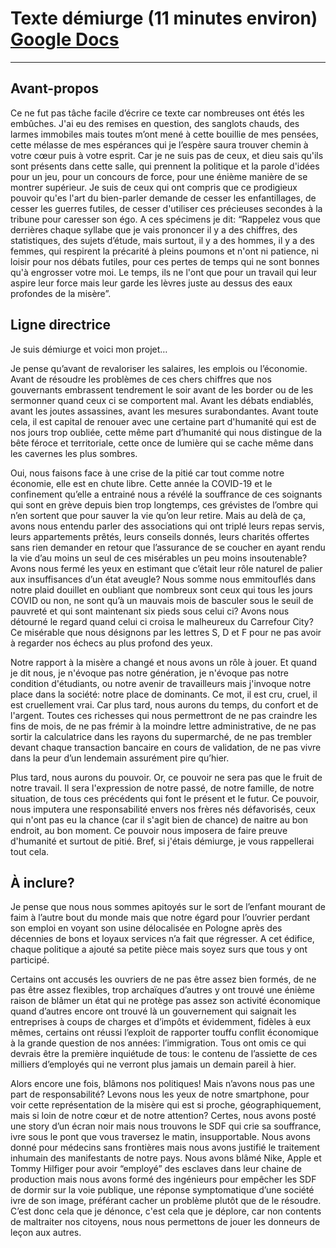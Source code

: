 # Texte démiurge (11 minutes environ) [Google Docs](https://docs.google.com/document/d/1SRxWJOce42_WTErF3UHdD8z41Ujj9Aixwxv6VOyc--w/edit#heading=h.6jauyandfzmz)
----
## Avant-propos
Ce ne fut pas tâche facile d’écrire ce texte car nombreuses ont étés les embûches. J'ai eu des remises en question, des sanglots chauds, des larmes immobiles mais toutes m’ont mené à cette bouillie de mes pensées, cette mélasse de mes espérances qui je l’espère saura trouver chemin à votre cœur puis à votre esprit. Car je ne suis pas de ceux, et dieu sais qu'ils sont présents dans cette salle, qui prennent la politique et la parole d'idées pour un jeu, pour un concours de force, pour une énième manière de se montrer supérieur. Je suis de ceux qui ont compris que ce prodigieux pouvoir qu'es l'art du bien-parler demande de cesser les enfantillages, de cesser les guerres futiles, de cesser d'utiliser ces précieuses secondes à la tribune pour caresser son égo. A ces spécimens je dit: “Rappelez vous que derrières chaque syllabe que je vais prononcer il y a des chiffres, des statistiques, des sujets d’étude, mais surtout, il y a des hommes, il y a des femmes, qui respirent la précarité à pleins poumons et n'ont ni patience, ni loisir pour nos débats futiles, pour ces pertes de temps qui ne sont bonnes qu'à engrosser votre moi. Le temps, ils ne l'ont que pour un travail qui leur aspire leur force mais leur garde les lèvres juste au dessus des eaux profondes de la misère”.
## Ligne directrice
Je suis démiurge et voici mon projet…

Je pense qu’avant de revaloriser les salaires, les emplois ou l’économie. Avant de résoudre les problèmes de ces chers chiffres que nos gouvernants embrassent tendrement le soir avant de les border ou de les sermonner quand ceux ci se comportent mal. Avant les débats endiablés, avant les joutes assassines, avant les mesures surabondantes. Avant toute cela, il est capital de renouer avec une certaine part d'humanité qui est de nos jours trop oubliée, cette même part d’humanité qui nous distingue de la bête féroce et territoriale, cette once de lumière qui se cache même dans les cavernes les plus sombres.

Oui, nous faisons face à une crise de la pitié car tout comme notre économie, elle est en chute libre. Cette année la COVID-19 et le confinement qu’elle a entrainé nous a révélé la souffrance de ces soignants qui sont en grève depuis bien trop longtemps, ces grévistes de l’ombre qui n’en sortent que pour sauver la vie qu’on leur retire. Mais au delà de ça, avons nous entendu parler des associations qui ont triplé leurs repas servis, leurs appartements prêtés, leurs conseils donnés, leurs charités offertes sans rien demander en retour que l’assurance de se coucher en ayant rendu la vie d’au moins un seul de ces misérables un peu moins insoutenable? Avons nous fermé les yeux en estimant que c’était leur rôle naturel de palier aux insuffisances d’un état aveugle? Nous somme nous emmitouflés dans notre plaid douillet en oubliant que nombreux sont ceux qui tous les jours COVID ou non, ne sont qu’à un mauvais mois de basculer sous le seuil de pauvreté et qui sont maintenant six pieds sous celui ci? Avons nous détourné le regard quand celui ci croisa le malheureux du Carrefour City? Ce misérable que nous désignons par les lettres S, D et F pour ne pas avoir à regarder nos échecs au plus profond des yeux.

Notre rapport à la misère a changé et nous avons un rôle à jouer. Et quand je dit nous, je n'évoque pas notre génération, je n'évoque pas notre condition d'étudiants, ou notre avenir de travailleurs mais j'invoque notre place dans la société: notre place de dominants. Ce mot, il est cru, cruel, il est cruellement vrai. Car plus tard, nous aurons du temps, du confort et de l'argent. Toutes ces richesses qui nous permettront de ne pas craindre les fins de mois, de ne pas frémir à la moindre lettre administrative, de ne pas sortir la calculatrice dans les rayons du supermarché, de ne pas trembler devant chaque transaction bancaire en cours de validation, de ne pas vivre dans la peur d’un lendemain assurément pire qu’hier.

Plus tard, nous aurons du pouvoir. Or, ce pouvoir ne sera pas que le fruit de notre travail. Il sera l'expression de notre passé, de notre famille, de notre situation, de tous ces précédents qui font le présent et le futur. Ce pouvoir, nous imputera une responsabilité envers nos frères nés défavorisés, ceux qui n'ont pas eu la chance (car il s'agit bien de chance) de naitre au bon endroit, au bon moment. Ce pouvoir nous imposera de faire preuve d'humanité et surtout de pitié. Bref, si j'étais démiurge, je vous rappellerai tout cela.
## À inclure? 
Je pense que nous nous sommes apitoyés sur le sort de l’enfant mourant de faim à l’autre bout du monde mais que notre égard pour l’ouvrier perdant son emploi en voyant son usine délocalisée en Pologne après des décennies de bons et loyaux services n’a fait que régresser. A cet édifice, chaque politique a ajouté sa petite pièce mais soyez surs que tous y ont participé. 

Certains ont accusés les ouvriers de ne pas être assez bien formés, de ne pas être assez flexibles, trop archaïques d’autres y ont trouvé une énième raison de blâmer un état qui ne protège pas assez son activité économique quand d’autres encore ont trouvé là un gouvernement qui saignait les entreprises à coups de charges et d’impôts et évidemment, fidèles à eux mêmes, certains ont réussi l’exploit de rapporter touffu conflit économique à la grande question de nos années: l’immigration. Tous ont omis ce qui devrais être la première inquiétude de tous: le contenu de l’assiette de ces milliers d’employés qui ne verront plus jamais un demain pareil à hier. 

Alors encore une fois, blâmons nos politiques! Mais n’avons nous pas une part de responsabilité? Levons nous les yeux de notre smartphone, pour voir cette représentation de la misère qui est si proche, géographiquement, mais si loin de notre cœur et de notre attention? Certes, nous avons posté une story d’un écran noir mais nous trouvons le SDF qui crie sa souffrance, ivre sous le pont que vous traversez le matin,  insupportable. Nous avons donné pour médecins sans frontières mais nous avons justifié le traitement inhumain des manifestants de notre pays. Nous avons blâmé Nike, Apple et Tommy Hilfiger pour avoir “employé” des esclaves dans leur chaine de production mais nous avons formé des ingénieurs pour empêcher les SDF de dormir sur la voie publique, une réponse symptomatique d’une société ivre de son image, préférant cacher un problème plutôt que de le résoudre. C’est donc cela que je dénonce, c'est cela que je déplore, car non contents de maltraiter nos citoyens, nous nous permettons de jouer les donneurs de leçon aux autres.


